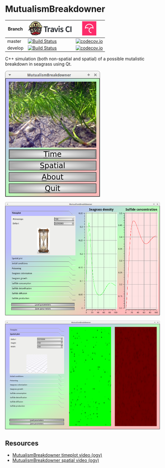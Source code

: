 # MutualismBreakdowner

Branch|[![Travis CI logo](TravisCI.png)](https://travis-ci.org)|[![Codecov logo](Codecov.png)](https://www.codecov.io)
---|---|---
master|[![Build Status](https://travis-ci.org/richelbilderbeek/MutualismBreakdowner.svg?branch=master)](https://travis-ci.org/richelbilderbeek/MutualismBreakdowner)|[![codecov.io](https://codecov.io/github/richelbilderbeek/MutualismBreakdowner/coverage.svg?branch=master)](https://codecov.io/github/richelbilderbeek/MutualismBreakdowner/branch/master)
develop|[![Build Status](https://travis-ci.org/richelbilderbeek/MutualismBreakdowner.svg?branch=develop)](https://travis-ci.org/richelbilderbeek/MutualismBreakdowner)|[![codecov.io](https://codecov.io/github/richelbilderbeek/MutualismBreakdowner/coverage.svg?branch=develop)](https://codecov.io/github/richelbilderbeek/MutualismBreakdowner/branch/develop)

C++ simulation (both non-spatial and spatial) of a possible mutalistic breakdown in seagrass using Qt.

![Menu screen](MutualismBreakdownerMenuScreen.png)

![Non-spatial version](MutualismBreakdownerNonSpatial.png)

![Spatial version](MutualismBreakdownerSpatial.png)

## Resources

 * [MutualismBreakdowner timeplot video (ogv)](MutualismBreakdownerTimeplot.ogv)
 * [MutualismBreakdowner spatial video (ogv)](MutualismBreakdownerSpatial.ogv)